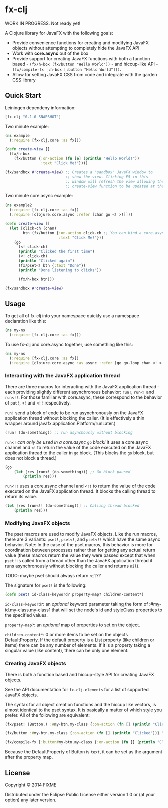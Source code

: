 # fx-clj

WORK IN PROGRESS. Not ready yet!

A Clojure library for JavaFX with the following goals:

- Provide convenience functions for creating and modifying JavaFX
  objects without attempting to completely hide the JavaFX API
- Work with **core.async** out of the box
- Provide support for creating JavaFX functions with both a function
  based - `(fx/h-box (fx/button "Hello World"))` - and hiccup-like API -
  `(fx/compile-fx [:h-box [:button "Hello World"]])`.
- Allow for setting JavaFX CSS from code and integrate with the garden CSS 
  library

## Quick Start

Leiningen dependeny information:

```clojure
[fx-clj "0.1.0-SNAPSHOT"]
```


Two minute example:
```clojure
(ns example
  (:require [fx-clj.core :as fx]))

(defn create-view []
  (fx/h-box
    (fx/button {:on-action (fn [e] (println "Hello World!"))
                :text "Click Me!"})))

(fx/sandbox #'create-view) ;; Creates a "sandbox" JavaFX window to
                           ;; show the view. Clicking F5 in this
                           ;; window will refresh the view allowing the
                           ;; create-view function to be updated at the REPL

```

Two minute core.async example:
```clojure
(ns example2
  (:require [fx-clj.core :as fx])
  (:require [clojure.core.async :refer [chan go <! >!]]))

(defn create-view []
  (let [click-ch (chan)
        btn (fx/button {:on-action click-ch ;; You can bind a core.async channel directly to an event
                        :text "Click Me!"})]
    (go
      (<! click-ch)
      (println "Clicked the first time")
      (<! click-ch)
      (println "Clicked again")
      (fx/pset<! btn {:text "Done"})
      (println "Done listening to clicks"))

      (fx/h-box btn)))

(fx/sandbox #'create-view)
```

## Usage

To get all of fx-clj into your namespace quickly use a namespace
declaration like this:
```clojure
(ns my-ns
  (:require [fx-clj.core :as fx]))
```

To use fx-clj and core.async together, use something like this:
```clojure
(ns my-ns
  (:require [fx-clj.core :as fx])
  (:require [clojure.core.async :as async :refer [go go-loop chan <! >!])))
```

### Interacting with the JavaFX application thread

There are three macros for interacting with the JavaFX application
thread - each providing slightly different asynchronous behavior:
`run!`, `run<!` and `run<!!`. For those familiar with core.async, these
correspond to the behavior of `put!`, `<!` and `<!!`
respectively.

`run!` send a block of code to be run asynchronously on the JavaFX
application thread without blocking the caller. (It is effectively a
thin wrapper around javafx.application.Platform/runLater.)

```clojure
(run! (do-something)) ;; run asynchously without blocking
```

`run<!` *can only be used in a core.async* `go` *block!* It uses a
core.async channel and `<!` to return the value of the code executed
on the JavaFX application thread to the caller in `go` block. (This
blocks the `go` block, but does not block a thread.)

```clojure
(go
    (let [res (run<! (do-something))] ;; Go block paused
        (println res)))
```

`run<!!` uses a core.async channel and `<!!` to return the value of
the code executed on the JavaFX application thread. It blocks the
calling thread to return its value.

```clojure
(let [res (run<!! (do-something))] ;; Calling thread blocked
    (println res)))
```

### Modifying JavaFX objects

The pset macros are used to modify JavaFX objects. Like the run
macros, there are 3 variants: `pset!`, `pset<!`, and `pset<!!` which
have the same async behavior. Note: In the case of the pset macros,
this behavior is more for coordination between
processes rather than for getting any actual return value (these
macros return the value they were passed except that when `pset!` is called
from a thread other than the JavaFX application thread it runs
asynchronously without blocking the caller and returns `nil`).

TODO: maybe pset should always return `nil`??

The signature for `pset!` is the following:

```clojure
(defn pset! id-class-keyword? property-map? children-content*)
```

`id-class-keyword?`: an *optional* keyword parameter taking the form
of :#my-id.my-class.my-class1 that will set the node's id and
styleClass properties to the specified values.

`property-map?`: an *optional* map of properties to set on the object.

`children-content*`: 0 or more items to be set on the objects
DefaultProperty. If the default property is a List property (like
children or items) there can be any number of elements. If it is a
property taking a singular value (like content), there can be only one element.

### Creating JavaFX objects

There is both a function based and hiccup-style API for creating
JavaFX objects.

See the API documentation for `fx-clj.elements` for a list of
supported JavaFX objects.

The syntax for all object creation functions and the hiccup like
vectors, is almost identical to the pset syntax. It is basically a matter of 
which style you prefer. All of the following are equivalent:

```clojure
(fx/pset! (Button.) :#my-btn.my-class {:on-action (fn [] (println "Clicked"))} "Click Me")

(fx/button :#my-btn.my-class {:on-action (fn [] (println "Clicked"))} "Click Me")

(fx/compile-fx [:button#my-btn.my-class {:on-action (fn [] (println "Clicked"))}] "Click Me")
```


Because the DefaultProperty of Button is `text`, it can be set as the
argument after the property map.

## License

Copyright © 2014 FIXME

Distributed under the Eclipse Public License either version 1.0 or (at
your option) any later version.
